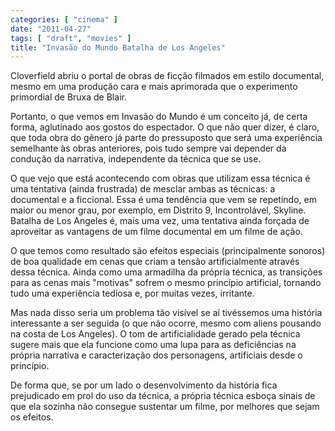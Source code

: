 ```yaml
---
categories: [ "cinema" ]
date: "2011-04-27"
tags: [ "draft", "movies" ]
title: "Invasão do Mundo Batalha de Los Angeles"
---
```

Cloverfield abriu o portal de obras de ficção filmados em estilo
documental, mesmo em uma produção cara e mais aprimorada que o
experimento primordial de Bruxa de Blair.

Portanto, o que vemos em Invasão do Mundo é um conceito já, de certa
forma, aglutinado aos gostos do espectador. O que não quer dizer,
é claro, que toda obra do gênero já parte do pressuposto que será
uma experiência semelhante às obras anteriores, pois tudo sempre vai
depender da condução da narrativa, independente da técnica que se use.

O que vejo que está acontecendo com obras que utilizam essa técnica
é uma tentativa (ainda frustrada) de mesclar ambas as técnicas: a
documental e a ficcional. Essa é uma tendência que vem se repetindo,
em maior ou menor grau, por exemplo, em Distrito 9, Incontrolável,
Skyline. Batalha de Los Angeles é, mais uma vez, uma tentativa ainda
forçada de aproveitar as vantagens de um filme documental em um filme
de ação.

O que temos como resultado são efeitos especiais (principalmente
sonoros) de boa qualidade em cenas que criam a tensão artificialmente
através dessa técnica. Ainda como uma armadilha da própria técnica,
as transições para as cenas mais "motivas" sofrem o mesmo princípio
artificial, tornando tudo uma experiência tediosa e, por muitas vezes,
irritante.

Mas nada disso seria um problema tão visível se aí tivéssemos
uma história interessante a ser seguida (o que não ocorre, mesmo
com aliens pousando na costa de Los Angeles). O tom de artificialidade
gerado pela técnica sugere mais que ela funcione como uma lupa para as
deficiências na própria narrativa e caracterização dos personagens,
artificiais desde o princípio.

De forma que, se por um lado o desenvolvimento da história fica
prejudicado em prol do uso da técnica, a própria técnica esboça
sinais de que ela sozinha não consegue sustentar um filme, por melhores
que sejam os efeitos.
